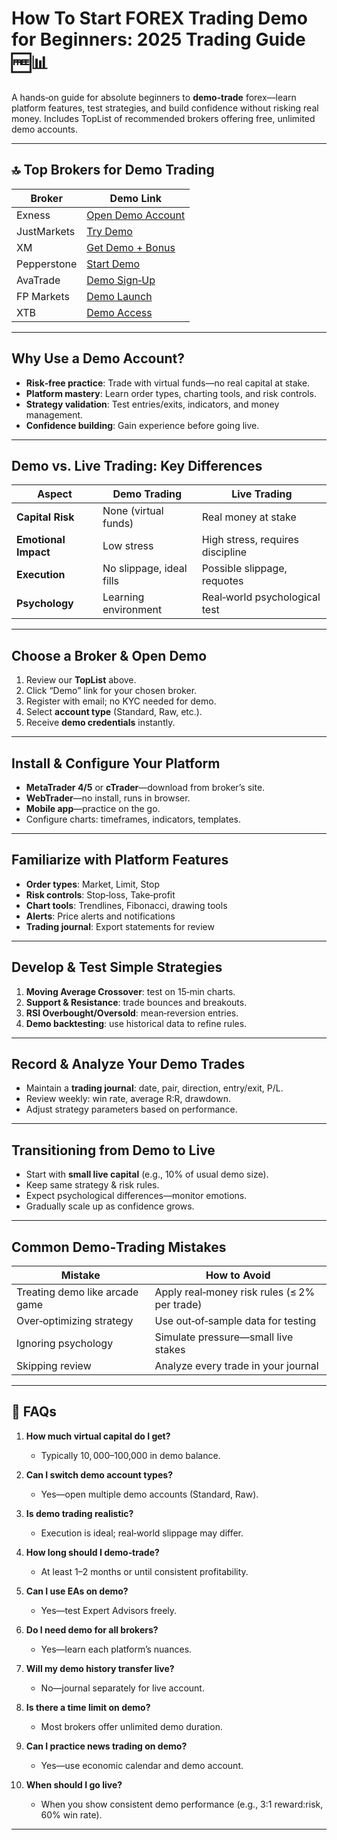 # How To Start FOREX Trading Demo for Beginners: 2025 Trading Guide 🆓📊

A hands‑on guide for absolute beginners to **demo‑trade** forex—learn platform features, test strategies, and build confidence without risking real money. Includes TopList of recommended brokers offering free, unlimited demo accounts.

---

## 🔝 Top Brokers for Demo Trading

| Broker       | Demo Link                                                                  |
|--------------|-----------------------------------------------------------------------------|
| Exness       | [Open Demo Account](https://one.exnesstrack.org/a/english23)                |
| JustMarkets  | [Try Demo](https://one.justmarkets.link/a/79iqw0j6nj)                       |
| XM           | [Get Demo + Bonus](https://clicks.pipaffiliates.com/c?c=589901&l=en&p=0)     |
| Pepperstone  | [Start Demo](https://trk.pepperstonepartners.com/aff_c?offer_id=367&aff_id=33954) |
| AvaTrade     | [Demo Sign‑Up](https://www.avatrade.com?versionId=10301&tag=194438)           |
| FP Markets   | [Demo Launch](https://www.fpmarkets.com/?redir=stv&fpm-affiliate-utm-source=IB&fpm-affiliate-agt=56244) |
| XTB          | [Demo Access](https://link-pso.xtb.com/pso/zrUCY)                           |

---

## Why Use a Demo Account?

- **Risk‑free practice**: Trade with virtual funds—no real capital at stake.  
- **Platform mastery**: Learn order types, charting tools, and risk controls.  
- **Strategy validation**: Test entries/exits, indicators, and money management.  
- **Confidence building**: Gain experience before going live.

---

## Demo vs. Live Trading: Key Differences

| Aspect              | Demo Trading                           | Live Trading                         |
|---------------------|----------------------------------------|--------------------------------------|
| **Capital Risk**    | None (virtual funds)                   | Real money at stake                  |
| **Emotional Impact**| Low stress                             | High stress, requires discipline     |
| **Execution**       | No slippage, ideal fills               | Possible slippage, requotes          |
| **Psychology**      | Learning environment                   | Real‑world psychological test        |

---

## Choose a Broker & Open Demo

1. Review our **TopList** above.  
2. Click “Demo” link for your chosen broker.  
3. Register with email; no KYC needed for demo.  
4. Select **account type** (Standard, Raw, etc.).  
5. Receive **demo credentials** instantly.

---

## Install & Configure Your Platform

- **MetaTrader 4/5** or **cTrader**—download from broker’s site.  
- **WebTrader**—no install, runs in browser.  
- **Mobile app**—practice on the go.  
- Configure charts: timeframes, indicators, templates.

---

## Familiarize with Platform Features

- **Order types**: Market, Limit, Stop  
- **Risk controls**: Stop‑loss, Take‑profit  
- **Chart tools**: Trendlines, Fibonacci, drawing tools  
- **Alerts**: Price alerts and notifications  
- **Trading journal**: Export statements for review

---

## Develop & Test Simple Strategies

1. **Moving Average Crossover**: test on 15‑min charts.  
2. **Support & Resistance**: trade bounces and breakouts.  
3. **RSI Overbought/Oversold**: mean‑reversion entries.  
4. **Demo backtesting**: use historical data to refine rules.

---

## Record & Analyze Your Demo Trades

- Maintain a **trading journal**: date, pair, direction, entry/exit, P/L.  
- Review weekly: win rate, average R:R, drawdown.  
- Adjust strategy parameters based on performance.

---

## Transitioning from Demo to Live

- Start with **small live capital** (e.g., 10% of usual demo size).  
- Keep same strategy & risk rules.  
- Expect psychological differences—monitor emotions.  
- Gradually scale up as confidence grows.

---

## Common Demo‑Trading Mistakes

| Mistake                         | How to Avoid                             |
|---------------------------------|------------------------------------------|
| Treating demo like arcade game  | Apply real‑money risk rules (≤ 2% per trade) |
| Over‑optimizing strategy        | Use out‑of‑sample data for testing       |
| Ignoring psychology             | Simulate pressure—small live stakes      |
| Skipping review                 | Analyze every trade in your journal      |

---

## 📌 FAQs

1. **How much virtual capital do I get?**  
   - Typically $10,000–$100,000 in demo balance.  

2. **Can I switch demo account types?**  
   - Yes—open multiple demo accounts (Standard, Raw).  

3. **Is demo trading realistic?**  
   - Execution is ideal; real‑world slippage may differ.  

4. **How long should I demo‑trade?**  
   - At least 1–2 months or until consistent profitability.  

5. **Can I use EAs on demo?**  
   - Yes—test Expert Advisors freely.  

6. **Do I need demo for all brokers?**  
   - Yes—learn each platform’s nuances.  

7. **Will my demo history transfer live?**  
   - No—journal separately for live account.  

8. **Is there a time limit on demo?**  
   - Most brokers offer unlimited demo duration.  

9. **Can I practice news trading on demo?**  
   - Yes—use economic calendar and demo account.  

10. **When should I go live?**  
    - When you show consistent demo performance (e.g., 3:1 reward:risk, 60% win rate).

---
